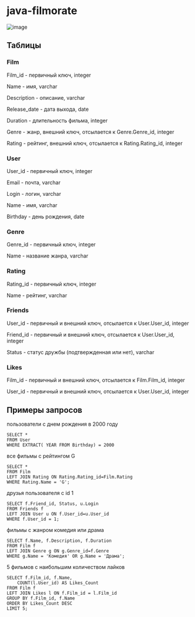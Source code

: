 # java-filmorate


![image](https://github.com/user-attachments/assets/b7cbd629-aa0a-42d6-91e6-d4b3a26a80ac)

## Таблицы

### Film
Film_id - первичный ключ, integer

Name - имя, varchar 

Description - описание, varchar

Release_date - дата выхода, date

Duration - длительность фильма, integer

Genre - жанр, внешний ключ, отсылается к Genre.Genre_id, integer 

Rating - рейтинг, внешний ключ, отсылается к Rating.Rating_id, integer

### User
User_id - первичный ключ, integer

Email - почта, varchar 

Login - логин, varchar

Name - имя, varchar 

Birthday - день рождения, date

### Genre
Genre_id - первичный ключ, integer

Name - название жанра, varchar 

### Rating
Rating_id - первичный ключ, integer

Name - рейтинг, varchar

### Friends
User_id - первичный и внешний ключ, отсылается к User.User_id, integer 

Friend_id - первичный и внешний ключ, отсылается к User.User_id, integer 

Status - статус дружбы (подтвержденная или нет), varchar

### Likes
Film_id - первичный и внешний ключ, отсылается к Film.Film_id, integer 

User_id - первичный и внешний ключ, отсылается к User.User_id, integer 


## Примеры запросов
пользователи с днем рождения в 2000 году
```
SELECT *
FROM User
WHERE EXTRACT( YEAR FROM Birthday) = 2000
```
все фильмы с рейтингом G
```
SELECT *
FROM Film
LEFT JOIN Rating ON Rating.Rating_id=Film.Rating
WHERE Rating.Name = 'G';
```
друзья пользователя с id 1
```
SELECT f.Friend_id, Status, u.Login
FROM Friends f
LEFT JOIN User u ON f.User_id=u.User_id
WHERE f.User_id = 1;
```
фильмы с жанром комедия или драма
 ```
SELECT f.Name, f.Description, f.Duration
FROM Film f
LEFT JOIN Genre g ON g.Genre_id=f.Genre
WHERE g.Name = 'Комедия' OR g.Name = 'Драма';
```
5 фильмов с наибольшим количеством лайков
```
SELECT f.Film_id, f.Name, 
    COUNT(l.User_id) AS Likes_Count
FROM Film f
LEFT JOIN Likes l ON f.Film_id = l.Film_id
GROUP BY f.Film_id, f.Name
ORDER BY Likes_Count DESC
LIMIT 5;
```
